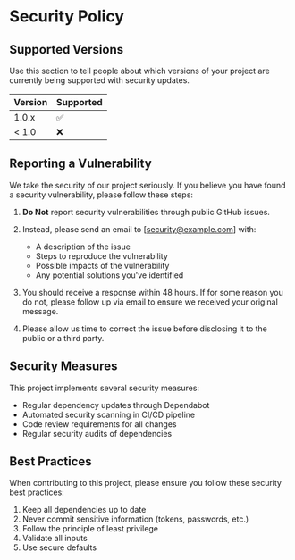# Security Policy

## Supported Versions

Use this section to tell people about which versions of your project are currently being supported with security updates.

| Version | Supported          |
| ------- | ------------------ |
| 1.0.x   | :white_check_mark: |
| < 1.0   | :x:                |

## Reporting a Vulnerability

We take the security of our project seriously. If you believe you have found a security vulnerability, please follow these steps:

1. **Do Not** report security vulnerabilities through public GitHub issues.

2. Instead, please send an email to [security@example.com] with:
   - A description of the issue
   - Steps to reproduce the vulnerability
   - Possible impacts of the vulnerability
   - Any potential solutions you've identified

3. You should receive a response within 48 hours. If for some reason you do not, please follow up via email to ensure we received your original message.

4. Please allow us time to correct the issue before disclosing it to the public or a third party.

## Security Measures

This project implements several security measures:

- Regular dependency updates through Dependabot
- Automated security scanning in CI/CD pipeline
- Code review requirements for all changes
- Regular security audits of dependencies

## Best Practices

When contributing to this project, please ensure you follow these security best practices:

1. Keep all dependencies up to date
2. Never commit sensitive information (tokens, passwords, etc.)
3. Follow the principle of least privilege
4. Validate all inputs
5. Use secure defaults
